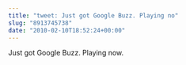 ```yaml
---
title: "tweet: Just got Google Buzz. Playing no"
slug: "8913745738"
date: "2010-02-10T18:52:24+00:00"
---
```

Just got Google Buzz. Playing now.